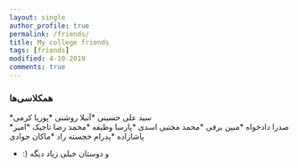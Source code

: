 ```yaml
---
layout: single
author_profile: true
permalink: /friends/
title: My college friends 
tags: [friends]
modified: 4-10-2019
comments: true
---
```


### همکلاسی‌ها
*سید علی حسینی 
*آتیلا روشنی
*پوریا کرمی  
*صدرا دادخواه
*مبین برفی
*محمد مجتبی اسدی
*پارسا وظیفه
*محمد رضا تاجیک
*امیر پاشازاده
*پدرام خجسته راد
*ماکان جوادی
* :) و دوستان خیلی زیاد دیگه 



